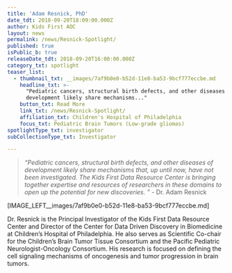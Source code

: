 ```yaml
---
title: 'Adam Resnick, PhD'
date_tdt: 2018-09-20T18:09:00.000Z
author: Kids First AOC
layout: news
permalink: /news/Resnick-Spotlight/
published: true
isPublic_b: true
releaseDate_tdt: 2018-09-20T16:00:00.000Z
category_txt: spotlight
teaser_list:
  - thumbnail_txt: __images/7af9b0e0-b52d-11e8-ba53-9bcf777eccbe.md
    headline_txt: >-
      "Pediatric cancers, structural birth defects, and other diseases of
      development likely share mechanisms..."
    button_txt: Read More
    link_txt: /news/Resnick-Spotlight/
    affiliation_txt: Children's Hospital of Philadelphia
    focus_txt: Pediatric Brain Tumors (Low-grade gliomas)
spotlightType_txt: investigator
subCollectionType_txt: Investigator

---
```






<blockquote>
    <p><em>“Pediatric cancers, structural birth defects, and other diseases of development likely share mechanisms that, up until now, have not been investigated. The Kids First Data Resource Center is bringing together expertise and resources of researchers in these domains to open up the potential for new discoveries. ”</em> - Dr. Adam Resnick</p>
</blockquote>

[IMAGE_LEFT__images/7af9b0e0-b52d-11e8-ba53-9bcf777eccbe.md]

Dr. Resnick is the Principal Investigator of the Kids First Data Resource Center and Director of the Center for Data Driven Discovery in Biomedicine at Children’s Hospital of Philadelphia. He also serves as Scientific Co-chair for the Children’s Brain Tumor Tissue Consortium and the Pacific Pediatric Neurologist-Oncology Consortium. His research is focused on defining the cell signaling mechanisms of oncogenesis and tumor progression in brain tumors. 

 

